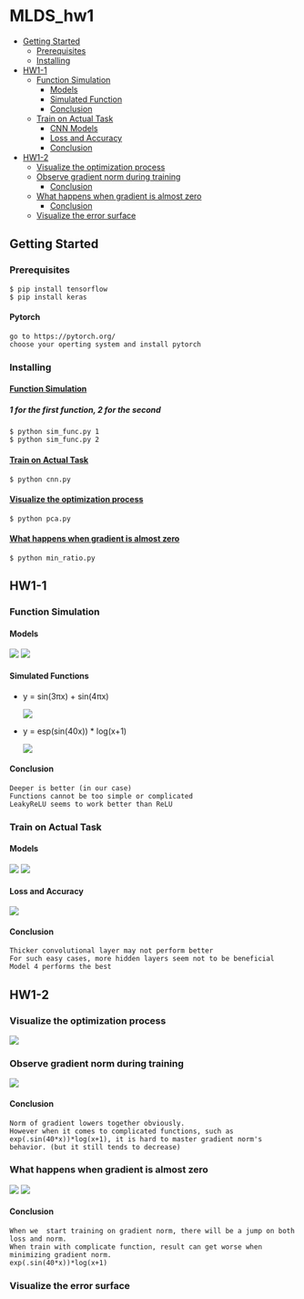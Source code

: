 # MLDS_hw1
* [Getting Started](#getting-started)
    * [Prerequisites](#prerequisites)
    * [Installing](#installing)
* [HW1-1](#HW1-1)
    * [Function Simulation](#function-simulation)
        * [Models](#dnn-models)
        * [Simulated Function](#simulated-functions)
        * [Conclusion](#dnn-conclusion)
    * [Train on Actual Task](#train-on-actual-task)
        * [CNN Models](#cnn-models)
        * [Loss and Accuracy](#loss-and-accuracy)
        * [Conclusion](#cnn-conclusion)
* [HW1-2](#HW1-2)
    * [Visualize the optimization process](#visualize-the-optimization-process)
    * [Observe gradient norm during training](#observe-gradient-norm-during-training)
        * [Conclusion](#observe-conclusion)
    * [What happens when gradient is almost zero](#what-happens-when-gradient-is-almost-zero)
        * [Conclusion](#zero-conclusion)
    * [Visualize the error surface](#visualize-the-error-surface)

## Getting Started
### Prerequisites
    $ pip install tensorflow
    $ pip install keras
#### Pytorch
    go to https://pytorch.org/
    choose your operting system and install pytorch
### Installing
#### [Function Simulation](##function-simulation)
##### 1 for the first function, 2 for the second
    $ python sim_func.py 1
    $ python sim_func.py 2
#### [Train on Actual Task](##train-on-actual-task)
    $ python cnn.py
#### [Visualize the optimization process](#visualize-the-optimization-process)
    $ python pca.py
#### [What happens when gradient is almost zero](#what-happens-when-gradient-is-almost-zero)
    $ python min_ratio.py

## HW1-1    
### Function Simulation
<a id="dnn-models"></a>

#### Models
![](readme_src/hw1-1/sim_model1,2.png)
![](readme_src/hw1-1/sim_model3,4.png)

#### Simulated Functions
- y = sin(3πx) + sin(4πx)

    ![](readme_src/hw1-1/sim_function1.png)
- y = esp(sin(40x)) * log(x+1)

    ![](readme_src/hw1-1/sim_function2.png)
<a id="dnn-conclusion"></a>

#### Conclusion 
    Deeper is better (in our case)
    Functions cannot be too simple or complicated
    LeakyReLU seems to work better than ReLU

### Train on Actual Task
<a id="cnn-models"></a>

#### Models
![](readme_src/hw1-1/cnn_model1,2.png)
![](readme_src/hw1-1/cnn_model3,4.png)
#### Loss and Accuracy
![](readme_src/hw1-1/cnn_loss&accuracy.png)
<a id="cnn-conclusion"></a>

#### Conclusion 
    Thicker convolutional layer may not perform better
    For such easy cases, more hidden layers seem not to be beneficial
    Model 4 performs the best

## HW1-2
### Visualize the optimization process
![](readme_src/hw1-2/visualize.png)
### Observe gradient norm during training
![](readme_src/hw1-2/observe-gradient.png)
<a id="observe-conclusion"></a>

#### Conclusion
    Norm of gradient lowers together obviously.
    However when it comes to complicated functions, such as exp(.sin(40*x))*log(x+1), it is hard to master gradient norm's behavior. (but it still tends to decrease)
### What happens when gradient is almost zero
![](readme_src/hw1-2/zero-gradient_1.png)
![](readme_src/hw1-2/zero-gradient_2.png)
<a id="zero-conclusion"></a>

#### Conclusion
    When we  start training on gradient norm, there will be a jump on both loss and norm.
    When train with complicate function, result can get worse when minimizing gradient norm.
    exp(.sin(40*x))*log(x+1)
### Visualize the error surface